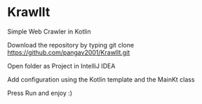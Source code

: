 # KrawlIt
Simple Web Crawler in Kotlin

Download the repository by typing git clone https://github.com/pangav2001/KrawlIt.git

Open folder as Project in IntelliJ IDEA

Add configuration using the Kotlin template and the MainKt class

Press Run and enjoy :)
